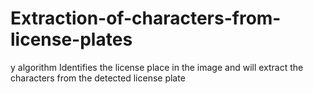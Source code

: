 # Extraction-of-characters-from-license-plates
y algorithm Identifies the license place in the image and will extract the characters from the detected license plate
